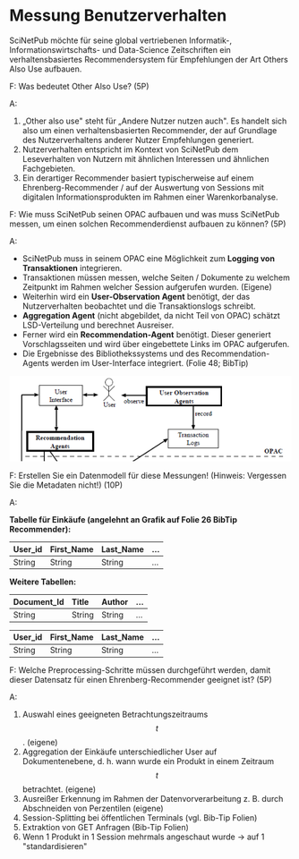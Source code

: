 # Messung Benutzerverhalten

SciNetPub möchte für seine global vertriebenen Informatik-, Informationswirtschafts- und Data-Science Zeitschriften ein verhaltensbasiertes Recommendersystem für Empfehlungen der Art Others Also Use aufbauen.

F: Was bedeutet Other Also Use? \(5P\)

A:

1. „Other also use" steht für „Andere Nutzer nutzen auch". Es handelt sich also um einen verhaltensbasierten Recommender, der auf Grundlage des Nutzerverhaltens anderer Nutzer Empfehlungen generiert.
2. Nutzerverhalten entspricht im Kontext von SciNetPub dem Leseverhalten von Nutzern mit ähnlichen Interessen und ähnlichen Fachgebieten.
3. Ein derartiger Recommender basiert typischerweise auf einem Ehrenberg-Recommender / auf der Auswertung von Sessions mit digitalen Informationsprodukten im Rahmen einer Warenkorbanalyse.

F: Wie muss SciNetPub seinen OPAC aufbauen und was muss SciNetPub messen, um einen solchen Recommenderdienst aufbauen zu können? \(5P\)

A:

* SciNetPub muss in seinem OPAC eine Möglichkeit zum **Logging von Transaktionen** integrieren.
* Transaktionen müssen messen, welche Seiten / Dokumente zu welchem Zeitpunkt im Rahmen welcher Session aufgerufen wurden. \(Eigene\)
* Weiterhin wird ein **User-Observation Agent** benötigt, der das Nutzerverhalten beobachtet und die Transaktionslogs schreibt.
* **Aggregation Agent** \(nicht abgebildet, da nicht Teil von OPAC\) schätzt LSD-Verteilung und berechnet Ausreiser.
* Ferner wird ein **Recommendation-Agent** benötigt. Dieser generiert Vorschlagsseiten und wird über eingebettete Links im OPAC aufgerufen.
* Die Ergebnisse des Bibliothekssystems und des Recommendation-Agents werden im User-Interface integriert. \(Folie 48; BibTip\)

![](../.gitbook/assets/grafik%20%2839%29.png)

F: Erstellen Sie ein Datenmodell für diese Messungen! \(Hinweis: Vergessen Sie die Metadaten nicht!\) \(10P\)

A:

**Tabelle für Einkäufe \(angelehnt an Grafik auf Folie 26 BibTip Recommender\):**

| User\_id    | First\_Name    | Last\_Name    | …    |
| :--- | :--- | :--- | :--- |
| String    | String    | String    | …    |

**Weitere Tabellen:**

| Document\_Id    | Title    | Author    | …    |
| :--- | :--- | :--- | :--- |
| String    | String    | String    | …    |



| User\_id    | First\_Name    | Last\_Name    | …    |
| :--- | :--- | :--- | :--- |
| String    | String    | String    | …    |

F: Welche Preprocessing-Schritte müssen durchgeführt werden, damit dieser Datensatz für einen Ehrenberg-Recommender geeignet ist? \(5P\)

A:

1. Auswahl eines geeigneten Betrachtungszeitraums $$t$$. \(eigene\)
2. Aggregation der Einkäufe unterschiedlicher User auf Dokumentenebene, d. h. wann wurde ein Produkt in einem Zeitraum $$t$$ betrachtet. \(eigene\)
3. Ausreißer Erkennung im Rahmen der Datenvorverarbeitung z. B. durch Abschneiden von Perzentilen \(eigene\)
4. Session-Splitting bei öffentlichen Terminals \(vgl. Bib-Tip Folien\)
5. Extraktion von GET Anfragen \(Bib-Tip Folien\)
6. Wenn 1 Produkt in 1 Session mehrmals angeschaut wurde &rightarrow; auf 1 "standardisieren"

